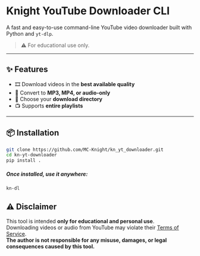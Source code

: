 # Knight YouTube Downloader CLI

A fast and easy-to-use command-line YouTube video downloader built with Python and `yt-dlp`.

> ⚠️ For educational use only.

---

## ✨ Features

- 🎞️ Download videos in the **best available quality**
- 🎵 Convert to **MP3, MP4, or audio-only**
- 📂 Choose your **download directory**
- 📺 Supports **entire playlists**

---

## 📦 Installation

```bash
git clone https://github.com/MC-Knight/kn_yt_downloader.git
cd kn-yt-downloader
pip install .
```

##### Once installed, use it anywhere:

```bash
kn-dl
```

## ⚠️ Disclaimer

This tool is intended **only for educational and personal use**.  
Downloading videos or audio from YouTube may violate their [Terms of Service](https://www.youtube.com/t/terms).  
**The author is not responsible for any misuse, damages, or legal consequences caused by this tool.**

